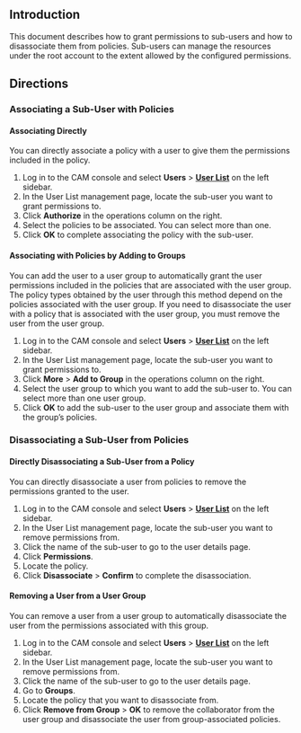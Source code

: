 ## Introduction
This document describes how to grant permissions to sub-users and how to disassociate them from policies. Sub-users can manage the resources under the root account to the extent allowed by the configured permissions.
## Directions
### Associating a Sub-User with Policies
#### Associating Directly
You can directly associate a policy with a user to give them the permissions included in the policy.
1. Log in to the CAM console and select **Users** > **[User List](https://console.cloud.tencent.com/cam)** on the left sidebar.
2. In the User List management page, locate the sub-user you want to grant permissions to.
3. Click **Authorize** in the operations column on the right.
4. Select the policies to be associated. You can select more than one.
5. Click **OK** to complete associating the policy with the sub-user.

#### Associating with Policies by Adding to Groups
You can add the user to a user group to automatically grant the user permissions included in the policies that are associated with the user group. The policy types obtained by the user through this method depend on the policies associated with the user group. If you need to disassociate the user with a policy that is associated with the user group, you must remove the user from the user group.
1. Log in to the CAM console and select **Users** > **[User List](https://console.cloud.tencent.com/cam)** on the left sidebar.
2. In the User List management page, locate the sub-user you want to grant permissions to.
3. Click **More** > **Add to Group** in the operations column on the right.
4. Select the user group to which you want to add the sub-user to. You can select more than one user group.
5. Click **OK** to add the sub-user to the user group and associate them with the group’s policies.

### Disassociating a Sub-User from Policies

#### Directly Disassociating a Sub-User from a Policy
You can directly disassociate a user from policies to remove the permissions granted to the user.
1. Log in to the CAM console and select **Users** > **[User List](https://console.cloud.tencent.com/cam)** on the left sidebar.
2. In the User List management page, locate the sub-user you want to remove permissions from. 
3. Click the name of the sub-user to go to the user details page.
4. Click **Permissions**.
5. Locate the policy.
6. Click **Disassociate** > **Confirm** to complete the disassociation.

#### Removing a User from a User Group
You can remove a user from a user group to automatically disassociate the user from the permissions associated with this group.
1. Log in to the CAM console and select **Users** > **[User List](https://console.cloud.tencent.com/cam)** on the left sidebar.
2. In the User List management page, locate the sub-user you want to remove permissions from. 
3. Click the name of the sub-user to go to the user details page.
4. Go to **Groups**.
5. Locate the policy that you want to disassociate from.
6. Click **Remove from Group** > **OK** to remove the collaborator from the user group and disassociate the user from group-associated policies.
